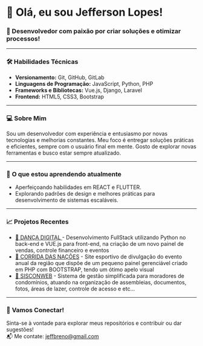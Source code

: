 # 👋 Olá, eu sou Jefferson Lopes!

### 🎯 Desenvolvedor com paixão por criar soluções e otimizar processos!

---

### 🛠️ **Habilidades Técnicas**
- **Versionamento:** Git, GitHub, GitLab
- **Linguagens de Programação:** JavaScript, Python, PHP
- **Frameworks e Bibliotecas:** Vue.js, Django, Laravel
- **Frontend:** HTML5, CSS3, Bootstrap

---

### 💻 **Sobre Mim**
Sou um desenvolvedor com experiência e entusiasmo por novas tecnologias e melhorias constantes. Meu foco é entregar soluções práticas e eficientes, sempre com o usuário final em mente. Gosto de explorar novas ferramentas e busco estar sempre atualizado.

---

### 🌱 **O que estou aprendendo atualmente**
- Aperfeiçoando habilidades em REACT e FLUTTER.
- Explorando padrões de design e melhores práticas para desenvolvimento de sistemas escaláveis.

---

### 📈 **Projetos Recentes**
- [🔗 DANÇA DIGITAL ](https://dancadigital.com/) - Desenvolvimento FullStack utilizando Python no back-end e VUE.js para front-end, na criação de um novo painel de vendas, controle financeiro e eventos
- [🔗 CORRIDA DAS NAÇÕES](https://corridadasnacoes.com.br/) - Site esportivo de divulgação do evento anual da região que dispõe de um pequeno painel gerenciável criado em PHP com BOOTSTRAP, tendo um ótimo apelo visual
- [🔗 SISCONWEB](#) - Sistema de gestão simplificada para moradores de condomínios, atuando na organização de assembleias, documentos, fotos, áreas de lazer, controle de acesso e etc...  
---

### 🤝 **Vamos Conectar!**
Sinta-se à vontade para explorar meus repositórios e contribuir ou dar sugestões!  
📬 Me contate: jeffbreno@gmail.com

